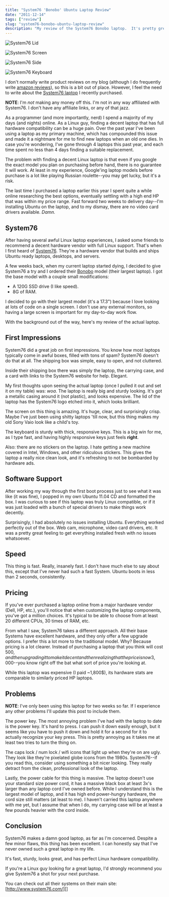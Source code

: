 ```yaml
---
title: "System76 'Bonobo' Ubuntu Laptop Review"
date: "2011-12-14"
tags: ["review"]
slug: "system76-bonobo-ubuntu-laptop-review"
description: "My review of the System76 Bonobo laptop.  It's pretty great, I'd recommend it for any developers who love Linux as much as I do."
---
```



![System76 Lid][]

![System76 Screen][]

![System76 Side][]

![System76 Keyboard][]


I don't normally write product reviews on my blog (although I do frequently
write [amazon reviews][]), so this is a bit out of place.  However, I feel the
need to write about the [System76 laptop][] I recently purchased.

**NOTE**: I'm *not* making any money off this.  I'm not in any way affiliated
with System76.  I don't have any affiliate links, or any of that jazz.

As a programmer (and more importantly, nerd) I spend a majority of my days (and
nights) online.  As a Linux guy, finding a decent laptop that has full hardware
compatibility can be a huge pain.  Over the past year I've been using a laptop
as my primary machine, which has compounded this issue and made it a nightmare
for me to find new laptops when an old one dies.  In case you're wondering,
I've gone through 4 laptops this past year, and each time spent no less than 4
days finding a suitable replacement.

The problem with finding a decent Linux laptop is that even if you google the
exact model you plan on purchasing before hand, there is no guarantee it will
work.  At least in my experience, Google'ing laptop models before purchase is a
lot like playing Russian roulette--you may get lucky, but it's a risk.

The last time I purchased a laptop earlier this year I spent quite a while
online researching the best options, eventually settling with a high end HP
that was within my price range.  Fast forward two weeks to delivery day--I'm
installing Ubuntu on the laptop, and to my dismay, there are no video card
drivers available.  *Damn.*


## System76

After having several awful Linux laptop experiences, I asked some friends to
recommend a decent hardware vendor with full Linux support.  That's when I
first heard of [System76][].  They're a hardware vendor that builds and ships
Ubuntu ready laptops, desktops, and servers.

A few weeks back, when my current laptop started dying, I decided to give
System76 a try and I ordered their [Bonobo][] model (their largest laptop).  I
got the base model with a couple small modifications:

-   A 120G SSD drive (I like speed).
-   8G of RAM.

I decided to go with their largest model (it's a 17.3") because I love looking
at lots of code on a single screen.  I don't use any external monitors, so
having a large screen is important for my day-to-day work flow.

With the background out of the way, here's my review of the actual laptop.


## First Impressions

System76 did a great job on first impressions.  You know how most laptops
typically come in awful boxes, filled with tons of spam?  System76 doesn't do
that at all.  The shipping box was simple, easy to open, and not cluttered.

Inside their shipping box there was simply the laptop, the carrying case, and a
card with links to the System76 website for help.  Elegant.

My first thoughts upon seeing the actual laptop (once I pulled it out and set
it on my table) was: *woa*.  The laptop is really big and sturdy looking.  It's
got a metallic casing around it (not plastic), and looks expensive.  The lid of
the laptop has the System76 logo etched into it, which looks brilliant.

The screen on this thing is amazing.  It's huge, clear, and surprisingly crisp.
Maybe I've just been using shitty laptops 'till now, but this thing makes my
old Sony Vaio look like a child's toy.

The keyboard is sturdy with thick, responsive keys.  This is a big win for me,
as I type fast, and having highly responsive keys just feels **right**.

Also: there are no stickers on the laptop.  I hate getting a new machine
covered in Intel, Windows, and other ridiculous stickers.  This gives the
laptop a really nice clean look, and it's refreshing to not be bombarded by
hardware ads.


## Software Support

After working my way through the first boot process just to see what it was
like (it was fine), I popped in my own Ubuntu 11.04 CD and formatted the box.
I was curious to see if this laptop was truly Linux compatible, or if it was
just loaded with a bunch of special drivers to make things work decently.

Surprisingly, I had absolutely no issues installing Ubuntu.  Everything worked
perfectly out of the box.  Web cam, microphone, video card drivers, etc.  It
was a pretty great feeling to get everything installed fresh with no issues
whatsoever.


## Speed

This thing is fast.  Really, insanely fast.  I don't have much else to say
about this, except that I've never had such a fast System.  Ubuntu boots in
less than 2 seconds, consistently.


## Pricing

If you've ever purchased a laptop online from a major hardware vendor (Dell,
HP, etc.), you'll notice that when customizing the laptop components, you've
got a million choices.  It's typical to be able to choose from at least 20
different CPUs, 30 times of RAM, etc.

From what I saw, System76 takes a different approach.  All their base Systems
have excellent hardware, and they only offer a few upgrade options.  I prefer
this a lot more to the traditional model.  Why?  Because pricing is a lot
clearer.  Instead of purchasing a laptop that you think will cost 500$, and
then upgrading it to make it decent and then realizing that the price is now
3,000$--you know right off the bat what sort of price you're looking at.

While this laptop was expensive (I paid ~1,800$), its hardware stats are
comparable to similarly priced HP laptops.


## Problems

**NOTE**: I've only been using this laptop for two weeks so far.  If I
experience any other problems I'll update this post to include them.

The power key.  The most annoying problem I've had with the laptop to date is
the power key.  It's hard to press.  I can push it down easily enough, but it
seems like you have to push it down and hold it for a second for it to actually
recognize your key press.  This is pretty annoying as it takes me at least two
tries to turn the thing on.

The caps lock / num lock / wifi icons that light up when they're on are ugly.
They look like they're pixelated globe icons from the 1980s.  System76--if you
read this, consider using something a bit nicer looking.  They really detract
from the clean, professional look of the laptop.

Lastly, the power cable for this thing is massive.  The laptop doesn't use your
standard size power cord, it has a massive black box at least 3x's larger than
any laptop cord I've owned before.  While I understand this is the largest
model of laptop, and it has high end power-hungry hardware, the cord size still
matters (at least to me).  I haven't carried this laptop anywhere with me yet,
but I assume that when I do, my carrying case will be at least a few pounds
heavier with the cord inside.


## Conclusion

System76 makes a damn good laptop, as far as I'm concerned.  Despite a few
minor flaws, this thing has been excellent.  I can honestly say that I've never
owned such a great laptop in my life.

It's fast, sturdy, looks great, and has perfect Linux hardware compatibility.

If you're a Linux guy looking for a great laptop, I'd strongly recommend you
give System76 a shot for your next purchase.

You can check out all their systems on their main site:
[http://www.system76.com/][]


  [System76 Lid]: {filename}/images/2011/system76-lid.png "System76 Lid"
  [System76 Screen]: {filename}/images/2011/system76-screen.png "System76 Screen"
  [System76 Side]: {filename}/images/2011/system76-side.png "System76 Side"
  [System76 Keyboard]: {filename}/images/2011/system76-keyboard.png "System76 Keyboard"
  [amazon reviews]: http://www.amazon.com/gp/pdp/profile/A3E3Y9R7W5NAI8 "My Amazon Reviewer Profile"
  [System76 laptop]: https://www.system76.com/laptops/model/bonx6 "System76 Bonobo Laptop"
  [System76]: http://www.system76.com/home/ "System76 Ubuntu Systems"
  [Bonobo]: https://www.system76.com/laptops/model/bonx6 "System76 Bonobo"
  [http://www.system76.com/]: https://www.system76.com/home/ "System76"
